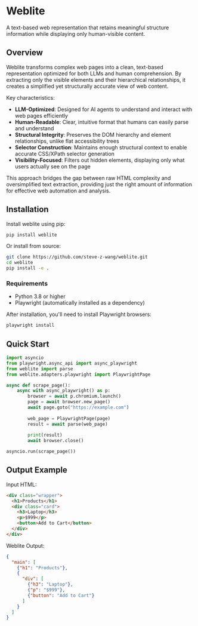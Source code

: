 # Weblite

A text-based web representation that retains meaningful structure information while displaying only human-visible content.

## Overview

Weblite transforms complex web pages into a clean, text-based representation optimized for both LLMs and human comprehension. By extracting only the visible elements and their hierarchical relationships, it creates a simplified yet structurally accurate view of web content.

Key characteristics:
- **LLM-Optimized**: Designed for AI agents to understand and interact with web pages efficiently
- **Human-Readable**: Clear, intuitive format that humans can easily parse and understand
- **Structural Integrity**: Preserves the DOM hierarchy and element relationships, unlike flat accessibility trees
- **Selector Construction**: Maintains enough structural context to enable accurate CSS/XPath selector generation
- **Visibility-Focused**: Filters out hidden elements, displaying only what users actually see on the page

This approach bridges the gap between raw HTML complexity and oversimplified text extraction, providing just the right amount of information for effective web automation and analysis.

## Installation

Install weblite using pip:

```bash
pip install weblite
```

Or install from source:

```bash
git clone https://github.com/steve-z-wang/weblite.git
cd weblite
pip install -e .
```

### Requirements

- Python 3.8 or higher
- Playwright (automatically installed as a dependency)

After installation, you'll need to install Playwright browsers:

```bash
playwright install
```

## Quick Start

```python
import asyncio
from playwright.async_api import async_playwright
from weblite import parse
from weblite.adapters.playwright import PlaywrightPage

async def scrape_page():
    async with async_playwright() as p:
        browser = await p.chromium.launch()
        page = await browser.new_page()
        await page.goto("https://example.com")
        
        web_page = PlaywrightPage(page)
        result = await parse(web_page)
        
        print(result)
        await browser.close()

asyncio.run(scrape_page())
```

## Output Example

Input HTML:
```html
<div class="wrapper">
  <h1>Products</h1>
  <div class="card">
    <h3>Laptop</h3>
    <p>$999</p>
    <button>Add to Cart</button>
  </div>
</div>
```

Weblite Output:
```json
{
  "main": [
    {"h1": "Products"},
    {
      "div": [
        {"h3": "Laptop"},
        {"p": "$999"},
        {"button": "Add to Cart"}
      ]
    }
  ]
}
```
